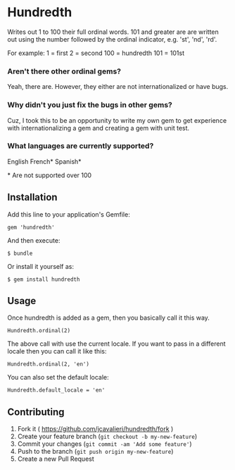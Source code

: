# Hundredth

Writes out 1 to 100 their full ordinal words. 101 and greater are are written out using the number
followed by the ordinal indicator, e.g. 'st', 'nd', 'rd'.

For example:
1 = first
2 = second
100 = hundredth
101 = 101st

### Aren't there other ordinal gems?
Yeah, there are. However, they either are not internationalized or have bugs.

### Why didn't you just fix the bugs in other gems?
Cuz, I took this to be an opportunity to write my own gem to get experience with
internationalizing a gem and creating a gem with unit test.

### What languages are currently supported?
English
French*
Spanish*

\* Are not supported over 100

## Installation

Add this line to your application's Gemfile:

    gem 'hundredth'

And then execute:

    $ bundle

Or install it yourself as:

    $ gem install hundredth

## Usage

Once hundredth is added as a gem, then you basically call it this way.

    Hundredth.ordinal(2)

The above call with use the current locale. If you want to pass in a different locale then you can
call it like this:

    Hundredth.ordinal(2, 'en')

You can also set the default locale:

    Hundredth.default_locale = 'en'

## Contributing

1. Fork it ( https://github.com/jcavalieri/hundredth/fork )
2. Create your feature branch (`git checkout -b my-new-feature`)
3. Commit your changes (`git commit -am 'Add some feature'`)
4. Push to the branch (`git push origin my-new-feature`)
5. Create a new Pull Request
